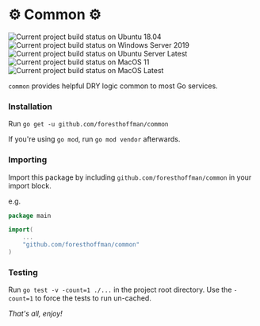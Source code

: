 # ⚙️ Common ⚙️

![Current project build status on Ubuntu 18.04](https://github.com/foresthoffman/common/actions/workflows/go-ubuntu-18.04.yml/badge.svg)
![Current project build status on Windows Server 2019](https://github.com/foresthoffman/common/actions/workflows/go-windows-2019.yml/badge.svg)
![Current project build status on Ubuntu Server Latest](https://github.com/foresthoffman/common/actions/workflows/go-windows-latest.yml/badge.svg)
![Current project build status on MacOS 11](https://github.com/foresthoffman/common/actions/workflows/go-macos-11.yml/badge.svg)
![Current project build status on MacOS Latest](https://github.com/foresthoffman/common/actions/workflows/go-macos-latest.yml/badge.svg)

`common` provides helpful DRY logic common to most Go services.

### Installation

Run `go get -u github.com/foresthoffman/common`

If you're using `go mod`, run `go mod vendor` afterwards.

### Importing

Import this package by including `github.com/foresthoffman/common` in your import block.

e.g.

```go
package main

import(
    ...
    "github.com/foresthoffman/common"
)
```

### Testing

Run `go test -v -count=1 ./...` in the project root directory. Use the `-count=1` to force the tests to run un-cached.

_That's all, enjoy!_